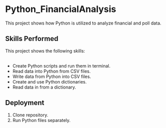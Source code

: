 # Python_FinancialAnalysis
This project shows how Python is utilized to analyze financial and poll data.


## Skills Performed

This project shows the following skills: <br><br>


* Create Python scripts and run them in terminal.<br>
* Read data into Python from CSV files.<br>
* Write data from Python into CSV files.<br>
* Create and use Python dictionaries.<br>
* Read data in from a dictionary.<br>

## Deployment
1. Clone repository.
2. Run Python files separately. 
